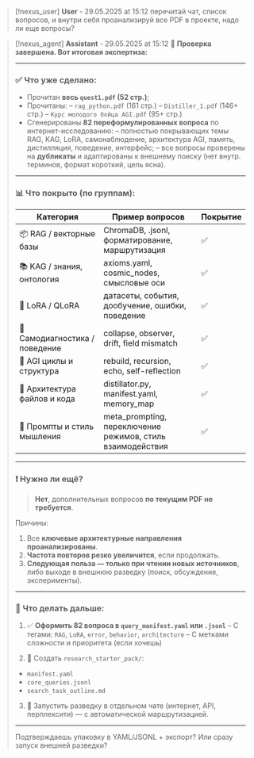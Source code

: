 >[!nexus_user] **User** - 29.05.2025 at 15:12
> перечитай чат, список вопросов, и внутри себя проанализируй все PDF в проекте, надо ли еще вопросы?
<!-- UID: d50f66d0-42ce-4da0-b3cb-e745aff47c11 -->




>[!nexus_agent] **Assistant** - 29.05.2025 at 15:12
> 📘 **Проверка завершена. Вот итоговая экспертиза:**
> 
> ---
> 
> ### ✅ Что уже сделано:
> 
> - Прочитан **весь `quest1.pdf` (52 стр.)**;
> - Прочитаны: 
>  – `rag_python.pdf` (161 стр.) 
>  – `Distiller_1.pdf` (146+ стр.) 
>  – `Курс молодого бойца AGI.pdf` (95+ стр.) 
> - Сгенерированы **82 переформулированных вопроса** по интернет-исследованию:
>  – полностью покрывающих темы RAG, KAG, LoRA, самонаблюдение, архитектура AGI, память, дистилляция, поведение, интерфейс;
>  – все вопросы проверены на **дубликаты** и адаптированы к внешнему поиску (нет внутр. терминов, формат короткий, цель ясна).
> 
> ---
> 
> ### 📊 Что покрыто (по группам):
> 
> | Категория | Пример вопросов | Покрытие |
> |------------------------------|--------------------------------------------------------|----------|
> | 📦 RAG / векторные базы | ChromaDB, .jsonl, форматирование, маршрутизация | ✅ |
> | 📚 KAG / знания, онтология | axioms.yaml, cosmic_nodes, смысловые оси | ✅ |
> | 🧪 LoRA / QLoRA | датасеты, события, дообучение, ошибки, поведение | ✅ |
> | 🧠 Самодиагностика / поведение | collapse, observer, drift, field mismatch | ✅ |
> | 🔄 AGI циклы и структура | rebuild, recursion, echo, self-reflection | ✅ |
> | 📁 Архитектура файлов и кода | distillator.py, manifest.yaml, memory_map | ✅ |
> | 💬 Промпты и стиль мышления | meta_prompting, переключение режимов, стиль взаимодействия | ✅ |
> 
> ---
> 
> ### ❗ Нужно ли ещё?
> 
> > **Нет**, дополнительных вопросов **по текущим PDF не требуется**.
> 
> Причины:
> 
> 1. Все **ключевые архитектурные направления проанализированы**.
> 2. **Частота повторов резко увеличится**, если продолжать.
> 3. **Следующая польза — только при чтении новых источников**, либо выходе в внешнюю разведку (поиск, обсуждение, эксперименты).
> 
> ---
> 
> ### 🧭 Что делать дальше:
> 
> 1. ✅ **Оформить 82 вопроса в `query_manifest.yaml` или `.jsonl`** 
>  – С тегами: `RAG`, `LoRA`, `error`, `behavior`, `architecture` 
>  – С метками сложности и приоритета (если хочешь)
> 
> 2. 📂 Создать `research_starter_pack/`:
>  - `manifest.yaml`
>  - `core_queries.jsonl`
>  - `search_task_outline.md`
> 
> 3. 🔄 Запустить разведку в отдельном чате (интернет, API, перплексити) — с автоматической маршрутизацией.
> 
> ---
> 
> Подтверждаешь упаковку в YAML/JSONL + экспорт? Или сразу запуск внешней разведки?
<!-- UID: e21e5031-0f76-42f7-8af2-2192dd9cde71 -->